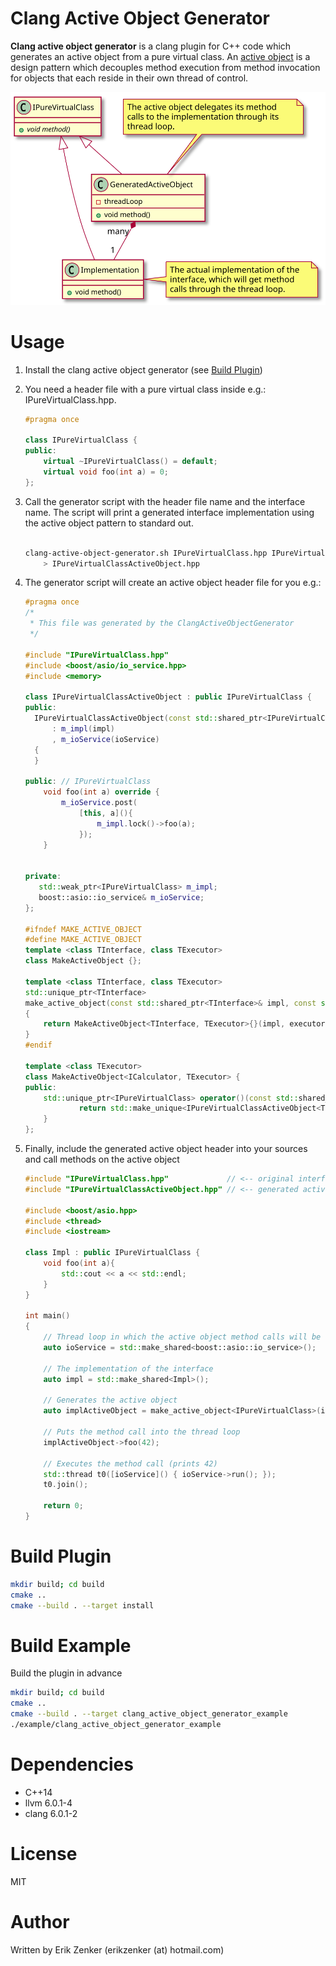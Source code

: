 Clang Active Object Generator
=============================

**Clang active object generator** is a clang plugin for C++ code which generates an active object
from a pure virtual class. An [active object](https://en.wikipedia.org/wiki/Active_object) is a design
pattern which decouples method execution from method invocation for objects that each reside 
in their own thread of control.

![active object](doc/activeObject.svg)

Usage
=====
1. Install the clang active object generator (see [Build Plugin](#build-plugin))
1. You need a header file with a pure virtual class inside e.g.: IPureVirtualClass.hpp.
    ```c++
    #pragma once
    
    class IPureVirtualClass {
    public:
        virtual ~IPureVirtualClass() = default;
        virtual void foo(int a) = 0;
    };
    ```
   
2. Call the generator script with the header file name and the interface name. The script will
print a generated interface implementation using the active object pattern to standard out.
    ```bash
    
    clang-active-object-generator.sh IPureVirtualClass.hpp IPureVirtualClass \
        > IPureVirtualClassActiveObject.hpp
    
    ```
3. The generator script will create an active object header file for you e.g.:
    ```c++
    #pragma once
    /*
     * This file was generated by the ClangActiveObjectGenerator
     */
    
    #include "IPureVirtualClass.hpp"
    #include <boost/asio/io_service.hpp>
    #include <memory>
    
    class IPureVirtualClassActiveObject : public IPureVirtualClass {
    public:
      IPureVirtualClassActiveObject(const std::shared_ptr<IPureVirtualClass>& impl, boost::asio::io_service& ioService)
          : m_impl(impl)
          , m_ioService(ioService)
      {
      }
    
    public: // IPureVirtualClass
        void foo(int a) override {
            m_ioService.post(
                [this, a](){
                    m_impl.lock()->foo(a);
                });
        }
    
    
    private:
       std::weak_ptr<IPureVirtualClass> m_impl;
       boost::asio::io_service& m_ioService;
    };
    
    #ifndef MAKE_ACTIVE_OBJECT
    #define MAKE_ACTIVE_OBJECT
    template <class TInterface, class TExecutor>
    class MakeActiveObject {};
    
    template <class TInterface, class TExecutor>
    std::unique_ptr<TInterface>
    make_active_object(const std::shared_ptr<TInterface>& impl, const std::shared_ptr<TExecutor>& executor)
    {
        return MakeActiveObject<TInterface, TExecutor>{}(impl, executor);
    }
    #endif
    
    template <class TExecutor>
    class MakeActiveObject<ICalculator, TExecutor> {
    public:
        std::unique_ptr<IPureVirtualClass> operator()(const std::shared_ptr<IPureVirtualClass>& impl, const std::shared_ptr<TExecutor>& executor){
                return std::make_unique<IPureVirtualClassActiveObject<TExecutor>>(impl, executor);
        }
    };
    ```
4. Finally, include the generated active object header into your sources and call methods on the active object
    ```c++
    #include "IPureVirtualClass.hpp"             // <-- original interface header
    #include "IPureVirtualClassActiveObject.hpp" // <-- generated active object header
    
    #include <boost/asio.hpp>
    #include <thread>
    #include <iostream>
    
    class Impl : public IPureVirtualClass {
        void foo(int a){
            std::cout << a << std::endl;
        }
    }
    
    int main()
    {
        // Thread loop in which the active object method calls will be executed
        auto ioService = std::make_shared<boost::asio::io_service>();
     
        // The implementation of the interface
        auto impl = std::make_shared<Impl>();
        
        // Generates the active object 
        auto implActiveObject = make_active_object<IPureVirtualClass>(impl, ioService);
        
        // Puts the method call into the thread loop
        implActiveObject->foo(42);
    
        // Executes the method call (prints 42)
        std::thread t0([ioService]() { ioService->run(); });
        t0.join();
    
        return 0;
    }
    ```
Build Plugin
=============
```bash
mkdir build; cd build
cmake ..
cmake --build . --target install
```

Build Example
=============
Build the plugin in advance
```bash
mkdir build; cd build
cmake ..
cmake --build . --target clang_active_object_generator_example
./example/clang_active_object_generator_example
```

Dependencies
============
* C++14
* llvm 6.0.1-4
* clang 6.0.1-2

License
=======
MIT

Author
======
Written by Erik Zenker (erikzenker (at) hotmail.com)